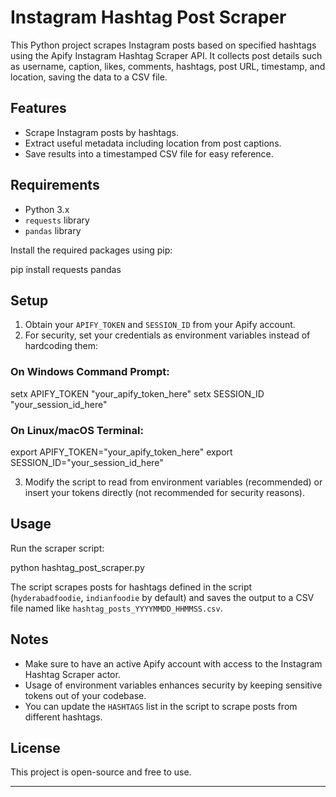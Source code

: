 # Instagram Hashtag Post Scraper

This Python project scrapes Instagram posts based on specified hashtags using the Apify Instagram Hashtag Scraper API. It collects post details such as username, caption, likes, comments, hashtags, post URL, timestamp, and location, saving the data to a CSV file.

## Features

- Scrape Instagram posts by hashtags.
- Extract useful metadata including location from post captions.
- Save results into a timestamped CSV file for easy reference.

## Requirements

- Python 3.x
- `requests` library
- `pandas` library

Install the required packages using pip:

pip install requests pandas

## Setup

1. Obtain your `APIFY_TOKEN` and `SESSION_ID` from your Apify account.
2. For security, set your credentials as environment variables instead of hardcoding them:

### On Windows Command Prompt:

setx APIFY_TOKEN "your_apify_token_here"
setx SESSION_ID "your_session_id_here"

### On Linux/macOS Terminal:

export APIFY_TOKEN="your_apify_token_here"
export SESSION_ID="your_session_id_here"

3. Modify the script to read from environment variables (recommended) or insert your tokens directly (not recommended for security reasons).

## Usage

Run the scraper script:

python hashtag_post_scraper.py

The script scrapes posts for hashtags defined in the script (`hyderabadfoodie`, `indianfoodie` by default) and saves the output to a CSV file named like `hashtag_posts_YYYYMMDD_HHMMSS.csv`.

## Notes

- Make sure to have an active Apify account with access to the Instagram Hashtag Scraper actor.
- Usage of environment variables enhances security by keeping sensitive tokens out of your codebase.
- You can update the `HASHTAGS` list in the script to scrape posts from different hashtags.

## License

This project is open-source and free to use.

---
